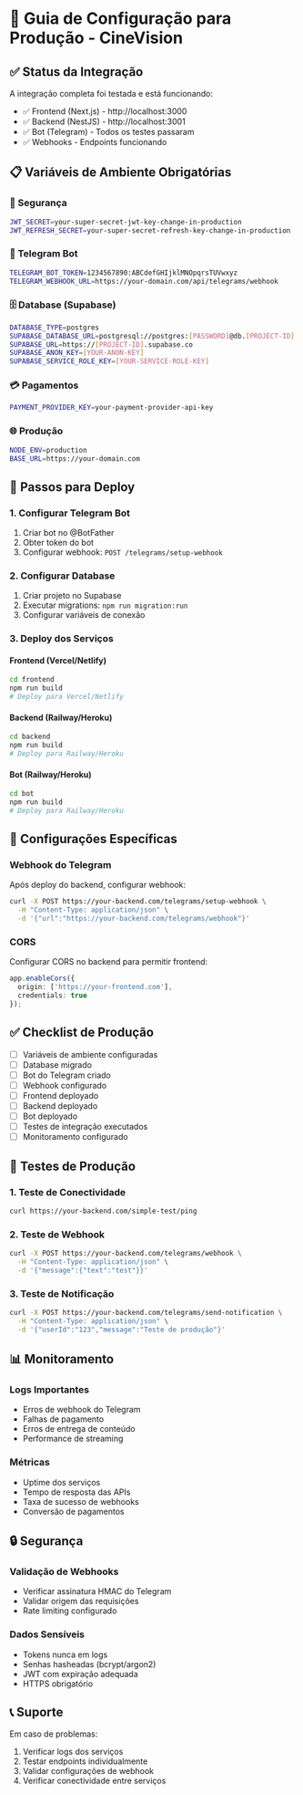 # 🚀 Guia de Configuração para Produção - CineVision

## ✅ Status da Integração

A integração completa foi testada e está funcionando:
- ✅ Frontend (Next.js) - http://localhost:3000
- ✅ Backend (NestJS) - http://localhost:3001
- ✅ Bot (Telegram) - Todos os testes passaram
- ✅ Webhooks - Endpoints funcionando

## 📋 Variáveis de Ambiente Obrigatórias

### 🔐 Segurança
```bash
JWT_SECRET=your-super-secret-jwt-key-change-in-production
JWT_REFRESH_SECRET=your-super-secret-refresh-key-change-in-production
```

### 🤖 Telegram Bot
```bash
TELEGRAM_BOT_TOKEN=1234567890:ABCdefGHIjklMNOpqrsTUVwxyz
TELEGRAM_WEBHOOK_URL=https://your-domain.com/api/telegrams/webhook
```

### 🗄️ Database (Supabase)
```bash
DATABASE_TYPE=postgres
SUPABASE_DATABASE_URL=postgresql://postgres:[PASSWORD]@db.[PROJECT-ID].supabase.co:5432/postgres
SUPABASE_URL=https://[PROJECT-ID].supabase.co
SUPABASE_ANON_KEY=[YOUR-ANON-KEY]
SUPABASE_SERVICE_ROLE_KEY=[YOUR-SERVICE-ROLE-KEY]
```

### 💳 Pagamentos
```bash
PAYMENT_PROVIDER_KEY=your-payment-provider-api-key
```

### 🌐 Produção
```bash
NODE_ENV=production
BASE_URL=https://your-domain.com
```

## 🚀 Passos para Deploy

### 1. Configurar Telegram Bot
1. Criar bot no @BotFather
2. Obter token do bot
3. Configurar webhook: `POST /telegrams/setup-webhook`

### 2. Configurar Database
1. Criar projeto no Supabase
2. Executar migrations: `npm run migration:run`
3. Configurar variáveis de conexão

### 3. Deploy dos Serviços

#### Frontend (Vercel/Netlify)
```bash
cd frontend
npm run build
# Deploy para Vercel/Netlify
```

#### Backend (Railway/Heroku)
```bash
cd backend
npm run build
# Deploy para Railway/Heroku
```

#### Bot (Railway/Heroku)
```bash
cd bot
npm run build
# Deploy para Railway/Heroku
```

## 🔧 Configurações Específicas

### Webhook do Telegram
Após deploy do backend, configurar webhook:
```bash
curl -X POST https://your-backend.com/telegrams/setup-webhook \
  -H "Content-Type: application/json" \
  -d '{"url":"https://your-backend.com/telegrams/webhook"}'
```

### CORS
Configurar CORS no backend para permitir frontend:
```typescript
app.enableCors({
  origin: ['https://your-frontend.com'],
  credentials: true
});
```

## ✅ Checklist de Produção

- [ ] Variáveis de ambiente configuradas
- [ ] Database migrado
- [ ] Bot do Telegram criado
- [ ] Webhook configurado
- [ ] Frontend deployado
- [ ] Backend deployado
- [ ] Bot deployado
- [ ] Testes de integração executados
- [ ] Monitoramento configurado

## 🧪 Testes de Produção

### 1. Teste de Conectividade
```bash
curl https://your-backend.com/simple-test/ping
```

### 2. Teste de Webhook
```bash
curl -X POST https://your-backend.com/telegrams/webhook \
  -H "Content-Type: application/json" \
  -d '{"message":{"text":"test"}}'
```

### 3. Teste de Notificação
```bash
curl -X POST https://your-backend.com/telegrams/send-notification \
  -H "Content-Type: application/json" \
  -d '{"userId":"123","message":"Teste de produção"}'
```

## 📊 Monitoramento

### Logs Importantes
- Erros de webhook do Telegram
- Falhas de pagamento
- Erros de entrega de conteúdo
- Performance de streaming

### Métricas
- Uptime dos serviços
- Tempo de resposta das APIs
- Taxa de sucesso de webhooks
- Conversão de pagamentos

## 🔒 Segurança

### Validação de Webhooks
- Verificar assinatura HMAC do Telegram
- Validar origem das requisições
- Rate limiting configurado

### Dados Sensíveis
- Tokens nunca em logs
- Senhas hasheadas (bcrypt/argon2)
- JWT com expiração adequada
- HTTPS obrigatório

## 📞 Suporte

Em caso de problemas:
1. Verificar logs dos serviços
2. Testar endpoints individualmente
3. Validar configurações de webhook
4. Verificar conectividade entre serviços